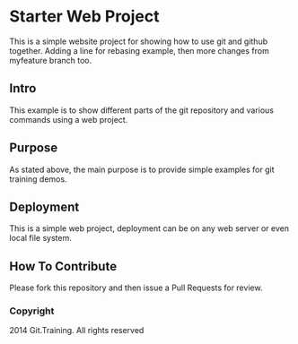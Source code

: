 # Starter Web Project

This is a simple website project for showing how to use git and
github together.  Adding a line for rebasing example, then
more changes from myfeature branch too.

## Intro

This example is to show different parts of the git repository and various commands using a web project.

## Purpose

As stated above, the main purpose is to provide simple examples for git training demos.

## Deployment

This is a simple web project, deployment can be on any web server or even local file system.

## How To Contribute

Please fork this repository and then issue a Pull Requests for review.

### Copyright

2014 Git.Training. All rights reserved
